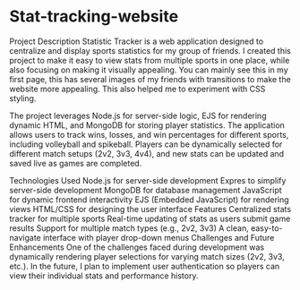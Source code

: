 # Stat-tracking-website

Project Description
Statistic Tracker is a web application designed to centralize and display sports statistics for my group of friends. I created this project to make it easy to view stats from multiple sports in one place, while also focusing on making it visually appealing.
You can mainly see this in my first page, this has several images of my friends with transitions to make the website more appealing. This also helped me to experiment with CSS styling.

The project leverages Node.js for server-side logic, EJS for rendering dynamic HTML, and MongoDB for storing player statistics. The application allows users to track wins, losses, and win percentages for different sports, including volleyball and spikeball. Players can be dynamically selected for different match setups (2v2, 3v3, 4v4), and new stats can be updated and saved live as games are completed.

Technologies Used
Node.js for server-side development
Expres to simplify server-side development
MongoDB for database management
JavaScript for dynamic frontend interactivity
EJS (Embedded JavaScript) for rendering views
HTML/CSS for designing the user interface
Features
Centralized stats tracker for multiple sports
Real-time updating of stats as users submit game results
Support for multiple match types (e.g., 2v2, 3v3)
A clean, easy-to-navigate interface with player drop-down menus
Challenges and Future Enhancements
One of the challenges faced during development was dynamically rendering player selections for varying match sizes (2v2, 3v3, etc.).
In the future, I plan to implement user authentication so players can view their individual stats and performance history.



